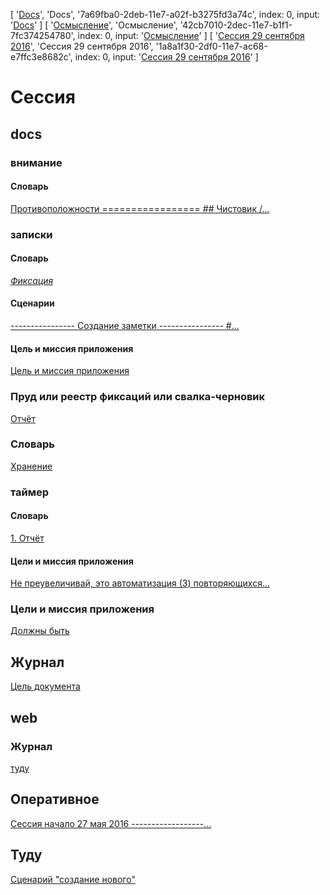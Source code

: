 [ '[Docs](7a69fba0-2deb-11e7-a02f-b3275fd3a74c)',
  'Docs',
  '7a69fba0-2deb-11e7-a02f-b3275fd3a74c',
  index: 0,
  input: '[Docs](7a69fba0-2deb-11e7-a02f-b3275fd3a74c)' ]
[ '[Осмысление](42cb7010-2dec-11e7-b1f1-7fc374254780)',
  'Осмысление',
  '42cb7010-2dec-11e7-b1f1-7fc374254780',
  index: 0,
  input: '[Осмысление](42cb7010-2dec-11e7-b1f1-7fc374254780)' ]
[ '[Сессия 29 сентября 2016](1a8a1f30-2df0-11e7-ac68-e7ffc3e8682c)',
  'Сессия 29 сентября 2016',
  '1a8a1f30-2df0-11e7-ac68-e7ffc3e8682c',
  index: 0,
  input: '[Сессия 29 сентября 2016](1a8a1f30-2df0-11e7-ac68-e7ffc3e8682c)' ]
# Сессия

## docs

### внимание

#### Словарь
[Противоположности ================= ## Чистовик /...](b8d01dd0-2def-11e7-ac68-e7ffc3e8682c)

### записки

#### Словарь
[*Фиксация*](c48650e0-2def-11e7-ac68-e7ffc3e8682c)

#### Сценарии
[---------------- Создание заметки ---------------- #...](cf87b2e0-2def-11e7-ac68-e7ffc3e8682c)

#### Цель и миссия приложения
[Цель и миссия приложения](d40f0fc0-2def-11e7-ac68-e7ffc3e8682c)

### Пруд или реестр фиксаций или свалка-черновик
[Отчёт](d9fe6110-2def-11e7-ac68-e7ffc3e8682c)

### Словарь
[Хранение](e5d0f5c0-2def-11e7-ac68-e7ffc3e8682c)

### таймер

#### Словарь
[1. Отчёт](e8d9f000-2def-11e7-ac68-e7ffc3e8682c)

#### Цели и миссия приложения
[Не преувеличивай, это автоматизация (3) повторяющихся...](ec5b2780-2def-11e7-ac68-e7ffc3e8682c)

### Цели и миссия приложения
[Должны быть](f4ca45e0-2def-11e7-ac68-e7ffc3e8682c)

## Журнал
[Цель документа](f9cc02e0-2def-11e7-ac68-e7ffc3e8682c)

## web

### Журнал
[туду](00981fa0-2df0-11e7-ac68-e7ffc3e8682c)

## Оперативное
[Сессия начало 27 мая 2016 ------------------...](057bf460-2df0-11e7-ac68-e7ffc3e8682c)

## Туду
[Сценарий "создание нового"](089f5470-2df0-11e7-ac68-e7ffc3e8682c)

<!-- {"id":"1a8a1f30-2df0-11e7-ac68-e7ffc3e8682c","date":"2016-09-28T21:58:11.875Z","type":"tree"} -->
